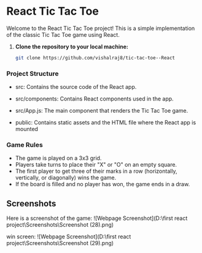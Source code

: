 # React Tic Tac Toe

Welcome to the React Tic Tac Toe project! This is a simple implementation of the classic Tic Tac Toe game using React.

1. **Clone the repository to your local machine:**

   ```bash
   git clone https://github.com/vishalraj8/tic-tac-toe--React

### Project Structure

* src: Contains the source code of the React app.

* src/components: Contains React components used in the app.

* src/App.js: The main component that renders the Tic Tac Toe game.

* public: Contains static assets and the HTML file where the React app is mounted


### Game Rules

* The game is played on a 3x3 grid.
* Players take turns to place their "X" or "O" on an empty square.
* The first player to get three of their marks in a row (horizontally, vertically, or diagonally) wins the game.
* If the board is filled and no player has won, the game ends in a draw.


## Screenshots

Here is a screenshot of the game:
![Webpage Screenshot](D:\first react project\Screenshots\Screenshot (28).png)

win screen:
![Webpage Screenshot](D:\first react project\Screenshots\Screenshot (29).png)

